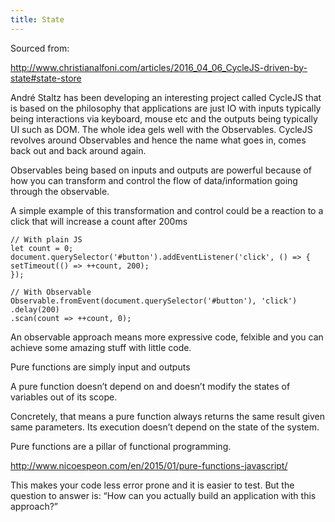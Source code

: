 ```yaml
---
title: State
---
```


Sourced from:

http://www.christianalfoni.com/articles/2016_04_06_CycleJS-driven-by-state#state-store

André Staltz has been developing an interesting project called CycleJS that is based 
on the philosophy that applications are just IO with inputs typically being interactions 
via keyboard, mouse etc and the outputs being typically UI such as DOM. The whole 
idea gels well with the Observables. CycleJS revolves around Observables and hence the 
name what goes in, comes back out and back around again.

Observables being based on inputs and outputs are powerful because of how you can 
transform and control the flow of data/information going through the observable.

A simple example of this transformation and control could be a reaction to a click that 
will increase a count after 200ms

    // With plain JS
    let count = 0;
    document.querySelector('#button').addEventListener('click', () => {
    setTimeout(() => ++count, 200);
    });

    // With Observable
    Observable.fromEvent(document.querySelector('#button'), 'click')
    .delay(200)
    .scan(count => ++count, 0);

An observable approach means more expressive code, felxible and you can achieve 
some amazing stuff with little code.

Pure functions are simply input and outputs

A pure function doesn’t depend on and doesn’t modify the states of variables out of its scope.

Concretely, that means a pure function always returns the same result given same parameters. Its execution doesn’t depend on the state of the system.

Pure functions are a pillar of functional programming.

http://www.nicoespeon.com/en/2015/01/pure-functions-javascript/

This makes your code less error prone and it is easier to test. But the question to answer is: “How can you actually build an application with this approach?”

